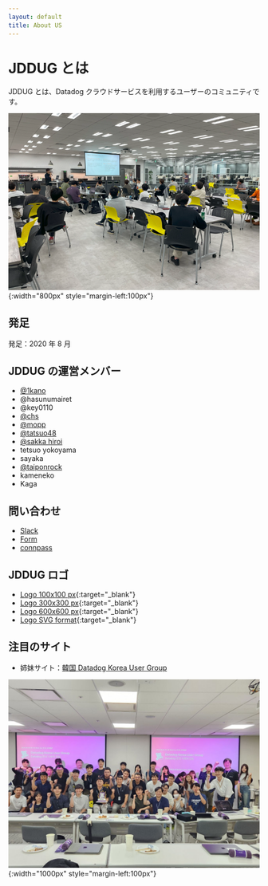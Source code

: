 ```yaml
---
layout: default
title: About US
---
```


# JDDUG とは

JDDUG とは、Datadog クラウドサービスを利用するユーザーのコミュニティです。

![集合写真](/assets/images/top_meetup.png){:width="800px" style="margin-left:100px"}


## 発足

発足：2020 年 8 月

## JDDUG の運営メンバー

- [@1kano](/authors/1kano)
- @hasunumairet
- @key0110
- [@chs](/authors/chs)
- [@mopp](/authors/mopp)
- [@tatsuo48](/authors/tatsuo48)
- [@sakka hiroi](/authors/shiroi)
- tetsuo yokoyama
- sayaka
- [@taiponrock](/authors/taiponrock)
- kameneko
- Kaga

## 問い合わせ

- [Slack](https://t.co/dpBETMaosn)
- [Form](https://forms.gle/SoJrRUvX4FcysogP9)
- [connpass](https://datadog-jp.connpass.com/)

## JDDUG ロゴ

- [Logo 100x100 px](/assets/images/iconJDDUG100.png){:target="_blank"}
- [Logo 300x300 px](/assets/images/iconJDDUG300.png){:target="_blank"}
- [Logo 600x600 px](/assets/images/iconJDDUG600.png){:target="_blank"}
- [Logo SVG format](/assets/images/iconJDDUG.svg){:target="_blank"}

## 注目のサイト

- 姉妹サイト：[韓国 Datadog Korea User Group](https://datadogkrug.vercel.app/about)

![集合写真](/assets/images/krug.jpg){:width="1000px" style="margin-left:100px"}


